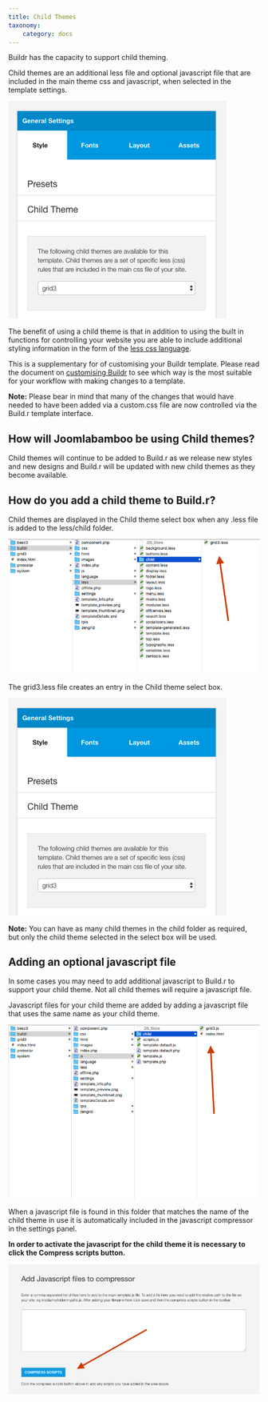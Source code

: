 ```yaml
---
title: Child Themes
taxonomy:
    category: docs
---
```


Buildr has the capacity to support child theming. 

Child themes are an additional less file and optional javascript file that are included in the main theme css and javascript, when selected in the template settings.

![Child Theme](child-theme.png)

The benefit of using a child theme is that in addition to using the built in functions for controlling your website you are able to include additional styling information in the form of the <a href="http://lesscss.org/">less css language</a>. 

This is a supplementary for of customising your Buildr template. Please read the document on <a href="../overview/customisation">customising Buildr</a> to see which way is the most suitable for your workflow with making changes to a template.

**Note:** Please bear in mind that many of the changes that would have needed to have been added via a custom.css file are now controlled via the Build.r template interface.


## How will Joomlabamboo be using Child themes?

Child themes will continue to be added to Build.r as we release new styles and new designs and Build.r will be updated with new child themes as they become available. 

## How do you add a child theme to Build.r?

Child themes are displayed in the Child theme select box when any .less file is added to the less/child folder.

![Child Folder](child-folder.png)

The grid3.less file creates an entry in the Child theme select box.

![Child Theme](child-theme.png)

**Note:** You can have as many child themes in the child folder as required, but only the child theme selected in the select box will be used.

## Adding an optional javascript file
In some cases you may need to add additional javascript to Build.r to support your child theme. Not all child themes will require a javascript file.

Javascript files for your child theme are added by adding a javascript file that uses the same name as your child theme.

![Child Javascript](childjs.png)

When a javascript file is found in this folder that matches the name of the child theme in use it is automatically included in the javascript compressor in the settings panel.

**In order to activate the javascript for the child theme it is necessary to click the Compress scripts button.**

![Compress](compress.png)